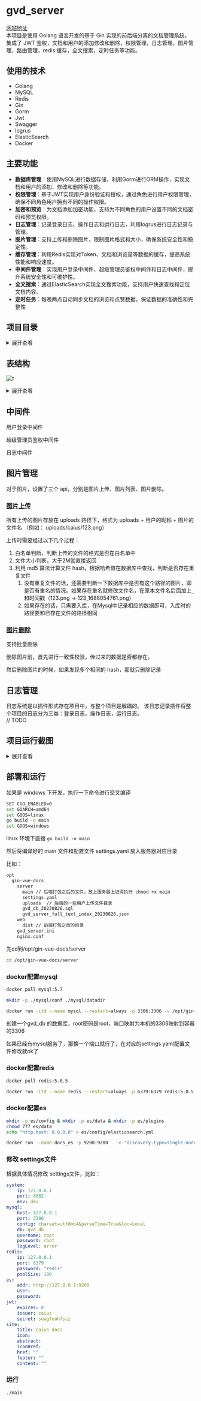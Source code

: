 # gvd_server
[网站地址](http://docs.codingcaius.top/)  
本项目是使用 Golang 语言开发的基于 Gin 实现的前后端分离的文档管理系统，集成了 JWT 鉴权，文档和用户的添加修改和删除，权限管理，日志管理，图片管理，路由管理，redis 缓存，全文搜索，定时任务等功能。 
## 使用的技术

- Golang 
- MySQL 
- Redis 
- Gin
- Gorm
- Jwt  
- Swagger
- logrus 
- ElasticSearch
- Docker

## 主要功能

- **数据库管理**：使用MySQL进行数据存储，利用Gorm进行ORM操作，实现文档和用户的添加、修改和删除等功能。
- **权限管理**：基于JWT实现用户身份验证和授权，通过角色进行用户权限管理，确保不同角色用户拥有不同的操作权限。
- **加密和预览**：为文档添加加密功能，支持为不同角色的用户设置不同的文档密码和预览权限。
- **日志管理**：记录登录日志、操作日志和运行日志，利用logrus进行日志记录与管理。
- **图片管理**：支持上传和删除图片，限制图片格式和大小，确保系统安全性和稳定性。
- **缓存管理**：利用Redis实现对Token、文档和浏览量等数据的缓存，提高系统性能和响应速度。
- **中间件管理**：实现用户登录中间件、超级管理员鉴权中间件和日志中间件，提升系统安全性和可维护性。
- **全文搜索**：通过ElasticSearch实现全文搜索功能，支持用户快速查找和定位文档内容。
- **定时任务**：每晚两点自动同步文档的浏览和点赞数据，保证数据的准确性和完整性



## 项目目录
<details>
<summary>展开查看</summary>
<pre><code>
├── api             通过api接口调用方法
├── config          配置文件中映射的结构体
├── core            初始化连接的一些操作
├── docs            swagger api文档
├── flags           命令行参数绑定
├── global          全局变量
├── go.mod        
├── go.sum
├── logs             日志文件
├── main.go          主函数
├── middleware       gin 的中间件
├── models           表结构
├── plugins          插件，里面是独立的日志系统
├── routers          路由
├── service          服务
├── setting.yaml     配置文件
├── testdata         测试用例
├── uploads          上传的文件
└── utils            一些工具
  
</pre></code>
</details>



## 表结构
![t](https://github.com/CodingCaius/gvd_server/blob/master/uploads/20230803113621.png)
<details>
<summary>展开查看</summary>


### 角色表

```Go
package models

type RoleModel struct {
  Model
  Title    string     `gorm:"size:16;not null;comment:角色名称" json:"title"`                                    // 角色的名称
  Pwd      string     `gorm:"size:64;comment:角色的密码" json:"-"`                                                // 角色密码
  IsSystem bool       `gorm:"column:isSystem;comment:是否是系统角色" json:"isSystem"`                               // 是否是系统角色
  DocsList []DocModel `gorm:"many2many:role_doc_models;joinForeignKey:RoleID;JoinReferences:DocID" json:"-"` // 角色拥有的文档列表
}

```



### 文档表

```Go
package models

type DocModel struct {
  Model
  Title           string      `gorm:"comment:文档标题" json:"title"`
  Content         string      `gorm:"comment:文档内容" json:"-"`
  DiggCount       int         `gorm:"comment:点赞量;column:diggCount" json:"diggCount"`
  LookCount       int         `gorm:"comment:浏览量;column:lookCount" json:"lookCount"`
  Key             string      `gorm:"comment:key;not null;unique" json:"key"`
  ParentID        *uint       `gorm:"comment:父文档id;column:parentID" json:"parentID"`
  ParentModel     *DocModel   `gorm:"foreignKey:ParentID" json:"-"` // 父文档
  Child           []*DocModel `gorm:"foreignKey:ParentID" json:"-"` // 它会有子孙文档
  FreeContent     string      `gorm:"comment:预览部分;column:freeContent" json:"freeContent"`
  UserCollDocList []UserModel `gorm:"many2many:user_coll_doc_models;joinForeignKey:DocID;JoinReferences:UserID" json:"-"`
}

```

### 角色文档表

```Go
package models

type RoleDocModel struct {
  Model
  RoleID      uint      `gorm:"column:roleID;comment:角色id" json:"roleID"`
  RoleModel   RoleModel `gorm:"foreignKey:RoleID" json:"-"`
  DocID       uint      `gorm:"column:docID;comment:文档id" json:"docID"`
  DocModel    DocModel  `gorm:"foreignKey:DocID" json:"-"`
  Pwd         *string   `gorm:"column:pwd;comment:密码配置" json:"pwd"`                 // null ""  "有值"  优先级： 角色文档密码 > 角色密码
  FreeContent *string   `gorm:"column:freeContent;comment:试看配置" json:"freeContent"` // 试看部分 优先级：角色文档试看  > 文档试看字段 > 文档按照特殊字符分隔的试看
  Sort        int       `gorm:"column:sort;comment:排序" json:"sort"`                 // 排序
}

```



### 用户表

```Go
package models

type UserModel struct {
  Model
  UserName  string    `gorm:"column:userName;size:36;unique;not null;comment:用户名" json:"-"` // 用户名
  Password  string    `gorm:"column:password;size:128;comment:密码"  json:"-"`                // 密码
  Avatar    string    `gorm:"column:avatar;size:256;comment:头像"  json:"avatar"`             // 头像
  NickName  string    `gorm:"column:nickName;size:36;comment:昵称"  json:"nickName"`          // 昵称
  Email     string    `gorm:"column:email;size:128;comment:邮箱"  json:"email"`               // 邮箱
  Token     string    `gorm:"column:token;size:64;comment:其他平台的唯一id"  json:"-"`             // 其他平台的唯一id
  IP        string    `gorm:"column:ip;size:16;comment:ip地址"  json:"ip"`                    // ip
  Addr      string    `gorm:"column:addr;size:64;comment:地址"  json:"addr"`                  // 地址
  RoleID    uint      `gorm:"column:roleID;comment:用户对应的角色" json:"roleID"`                  // 用户对应的角色
  RoleModel RoleModel `gorm:"foreignKey:RoleID" json:"-"`
}

```

### 用户收藏文档表

```Go
package models

type UserCollDocModel struct {
  Model
  DocID     uint      `gorm:"column:docID" json:"docID"`
  DocModel  DocModel  `gorm:"foreignKey:DocID"`
  UserID    uint      `gorm:"column:userID" json:"userID"`
  UserModel UserModel `gorm:"foreignKey:UserID"`
}

```



### 用户密码访问文档表

```Go
package models

type UserPwdDocModel struct {
  Model
  UserID uint `gorm:"column:userID" json:"userID"`
  DocID  uint `gorm:"column:docID" json:"docID"`
}

```

### 图像表

```Go
package models

import "fmt"

type ImageModel struct {
  Model
  UserID    uint      `gorm:"column:userID;comment:用户id" json:"userID"`
  UserModel UserModel `gorm:"foreignKey:UserID" json:"-"`
  FileName  string    `gorm:"column:fileName;size:64；comment:文件名" json:"fileName"`
  Size      int64     `gorm:"column:size;comment:文件大小，单位字节" json:"size"`
  Path      string    `gorm:"column:path;size:128;comment:文件路径" json:"path"`
  Hash      string    `gorm:"column:hash;size:64;comment:文件的hash" json:"hash"`
}

func (image ImageModel) WebPath() string {
  return fmt.Sprintf("/%s", image.Path)
}

```

### 登录记录表

```Go
package models

// LoginModel 用户登录数据
type LoginModel struct {
  Model
  UserID    uint      `gorm:"column:userID" json:"userID"`
  UserModel UserModel `gorm:"foreignKey:UserID" json:"-"`
  IP        string    `gorm:"size:20" json:"ip"` // 登录的ip
  NickName  string    `gorm:"column:nickName;size:42" json:"nickName"`
  UA        string    `gorm:"size:256" json:"ua"` // ua
  Token     string    `gorm:"size:256" json:"token"`
  Device    string    `gorm:"size:256" json:"device"` // 登录设备
  Addr      string    `gorm:"size:64" json:"addr"`
}

```

### 文档数据表

```Go
package models

// DocDataModel 文档数据表
type DocDataModel struct {
  Model
  DocID     uint   `gorm:"column:docID" json:"docID"`
  DocTitle  string `gorm:"column:docTitle" json:"docTitle"`
  LookCount int    `gorm:"column:lookCount" json:"lookCount"`
  DiggCount int    `gorm:"column:diggCount" json:"diggCount"`
  CollCount int    `gorm:"column:collCount" json:"collCount"`
}

```


</details>

## 中间件

用户登录中间件





超级管理员鉴权中间件





日志中间件

## 图片管理

对于图片，设置了三个 api，分别是图片上传、图片列表、图片删除。

### [图片上传](https://github.com/CodingCaius/gvd_server/blob/master/api/image_api/image_update.go)

所有上传的图片存放在 uploads 路径下，格式为 uploads + 用户的昵称 + 图片的文件名 （例如： uploads/caius/123.png）

上传时需要经过以下几个过程：

1. 白名单判断，判断上传的文件的格式是否在白名单中
2. 文件大小判断，大于2M就直接返回
3. 利用 md5 算法计算文件 hash，根据哈希值在数据库中查找，判断是否存在重复文件
   1. 没有重复文件的话，还需要判断一下数据库中是否有这个路径的图片，即是否有重名的情况。如果存在重名就修改文件名，在原本文件名后面加上`_` 和时间戳（123.png   ->  123_1688054761.png）
   2. 如果存在的话，只需要入库，在Mysql中记录相应的数据即可，入库时的路径要和已存在文件的路径相同

### [图片删除](https://github.com/CodingCaius/gvd_server/blob/master/api/image_api/image_remove.go)

支持批量删除

删除图片前，首先进行一致性校验，传过来的数据是否都存在。

然后删除图片的时候，如果发现多个相同的 hash，那就只删除记录




## 日志管理

日志系统是以插件形式存在项目中，与整个项目是解耦的。
该日志记录插件将整个项目的日志分为三类：登录日志，操作日志，运行日志。  
// TODO


## 项目运行截图
<details>
<summary>展开查看</summary>

![t](https://github.com/CodingCaius/gvd_server/blob/master/uploads/QQ%E6%88%AA%E5%9B%BE20240304105637.png)  

![t](https://github.com/CodingCaius/gvd_server/blob/master/uploads/QQ%E6%88%AA%E5%9B%BE20240304105833.png)  

### 角色管理
![t](https://github.com/CodingCaius/gvd_server/blob/master/uploads/QQ%E6%88%AA%E5%9B%BE20240304105934.png)

### 日志管理
登录日志
![t](https://github.com/CodingCaius/gvd_server/blob/master/uploads/%E5%B1%8F%E5%B9%95%E6%88%AA%E5%9B%BE%202024-02-10%20145145.png)
操作日志
![t](https://github.com/CodingCaius/gvd_server/blob/master/uploads/%E5%B1%8F%E5%B9%95%E6%88%AA%E5%9B%BE%202024-02-10%20145123.png)
![t](https://github.com/CodingCaius/gvd_server/blob/master/uploads/%E5%B1%8F%E5%B9%95%E6%88%AA%E5%9B%BE%202024-02-10%20145240.png)

### 图片管理
![t](https://github.com/CodingCaius/gvd_server/blob/master/uploads/QQ%E6%88%AA%E5%9B%BE20240304111233.png)

</details>


## 部署和运行

如果是 windows 下开发，执行一下命令进行交叉编译

```bash
SET CGO_ENABLED=0
set GOARCH=amd64
set GOOS=linux
go build -o main
set GOOS=windows
```

linux 环境下直接 `go build -o main` 

然后将编译好的 main 文件和配置文件 settings.yaml 放入服务器对应目录

比如：

```bash
opt
  gin-vue-docs
    server
      main // 后端打包之后的文件，放上服务器上记得执行 chmod +x main
      settings.yaml
      uploads  // 后端的一些用户上传文件目录
      gvd_db_20230826.sql
      gvd_server_full_text_index_20230826.json
    web
      dist // 前端打包之后的目录
    gvd_server.ini
    nginx.conf

```

先cd到/opt/gin-vue-docs/server

```bash
cd /opt/gin-vue-docs/server
```



### docker配置mysql

```bash
docker pull mysql:5.7

mkdir -p ./mysql/conf ./mysql/datadir

docker run -itd --name mysql --restart=always -p 3306:3306 -v /opt/gin-vue-docs/server/mysql/conf:/etc/mysql/conf.d -v /opt/gin-vue-docs/server/mysql/datadir:/var/lib/mysql -e  MYSQL_ROOT_PASSWORD=root -e MYSQL_DATABASE=gvd_db mysql:5.7
```

创建一个gvd_db 的数据库，root密码是root，端口映射为本机的3306映射到容器的3306

如果已经有mysql服务了，那换一个端口就行了，在对应的settings.yaml配置文件修改就ok了

### docker配置redis

```bash
docker pull redis:5.0.5

docker run -itd --name redis --restart=always -p 6379:6379 redis:5.0.5 --requirepass "redis"
```



### docker配置es

```bash
mkdir -p es/config & mkdir -p es/data & mkdir -p es/plugins
chmod 777 es/data
echo "http.host: 0.0.0.0" > es/config/elasticsearch.yml

docker run --name docs_es -p 9200:9200   -e "discovery.type=single-node" -e ES_JAVA_OPTS="-Xms84m -Xmx512m" -v /opt/gin-vue-docs/server/es/config/elasticsearch.yml:/usr/share/elasticsearch/config/elasticsearch.yml -v /opt/gin-vue-docs/server/es/data:/usr/share/elasticsearch/data -v /opt/gin-vue-docs/server/es/plugins:/usr/share/elasticsearch/plugins -d elasticsearch:7.12.0

```



### 修改 settings文件

根据具体情况修改 settings文件，比如：

```yaml
system:
    ip: 127.0.0.1
    port: 8082
    env: dev
mysql:
    host: 127.0.0.1
    port: 3306
    config: charset=utf8mb4&parseTime=True&loc=Local
    db: gvd_db
    username: root
    password: root
    logLevel: error
redis:
    ip: 127.0.0.1
    port: 6379
    password: "redis"
    poolSize: 100
es:
    addr: http://127.0.0.1:9200
    user: 
    password: 
jwt:
    expires: 8
    issuer: caius
    secret: soagfeohfscz
site:
    title: caius docs
    icon: 
    abstract: 
    iconHref:
    href: ""
    footer: ""
    content: ""

```



### 运行

```
./main
```








